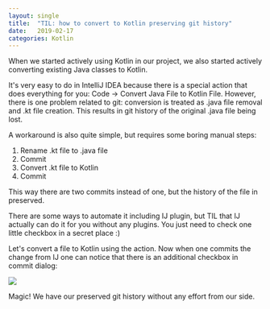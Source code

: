 ```yaml
---
layout: single
title:  "TIL: how to convert to Kotlin preserving git history"
date:   2019-02-17
categories: Kotlin
---
```

When we started actively using Kotlin in our project, we also started actively converting existing Java classes
to Kotlin.

It's very easy to do in IntelliJ IDEA because there is a special action that does everything for you: Code -> Convert Java File to Kotlin File.
However, there is one problem related to git: conversion is treated as .java file removal and .kt file
creation. This results in git history of the original .java file being lost.

A workaround is also quite simple, but requires some boring manual steps:
1. Rename .kt file to .java file 
2. Commit
3. Convert .kt file to Kotlin
4. Commit

This way there are two commits instead of one, but the history of the file in preserved.

There are some ways to automate it including IJ plugin, but TIL that IJ actually can do it for you without any plugins. You just need to check one little checkbox in a secret place :)

Let's convert a file to Kotlin using the action. Now when one commits the change from IJ one can notice 
that there is an additional checkbox in commit dialog:

<img src="../../assets/images/convertToKotlin.png">

Magic! We have our preserved git history without any effort from our side.